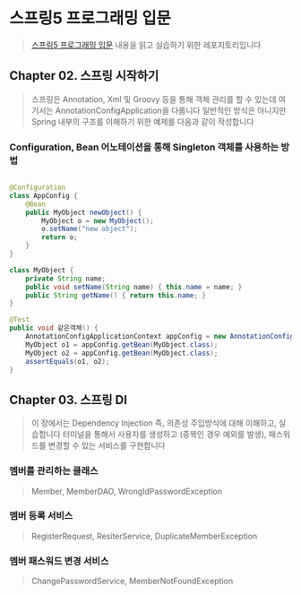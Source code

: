 # 스프링5 프로그래밍 입문
> [스프링5 프로그래밍 입문](http://www.yes24.com/Product/Goods/62268795) 내용을 읽고 실습하기 위한 레포지토리입니다


## Chapter 02. 스프링 시작하기
> 스프링은 Annotation, Xml 및 Groovy 등을 통해 객체 관리를 할 수 있는데 여기서는 AnnotationConfigApplication을 다룹니다
> 일반적인 방식은 아니지만 Spring 내부의 구조를 이해하기 위한 예제를 다음과 같이 작성합니다

### Configuration, Bean 어노테이션을 통해 Singleton 객체를 사용하는 방법
```java

@Configuration
class AppConfig {
    @Bean
    public MyObject newObject() {
        MyObject o = new MyObject();
        o.setName("new object");
        return o;
    }
}

class MyObject {
    private String name;
    public void setName(String name) { this.name = name; }
    public String getName() { return this.name; }
}

@Test
public void 같은객체() {
    AnnotationConfigApplicationContext appConfig = new AnnotationConfigApplicationContext(AppConfig.class);
    MyObject o1 = appConfig.getBean(MyObject.class);
    MyObject o2 = appConfig.getBean(MyObject.class);
    assertEquals(o1, o2);
}
```


## Chapter 03. 스프링 DI
> 이 장에서는 Dependency Injection 즉, 의존성 주입방식에 대해 이해하고, 실습합니다
> 터미널을 통해서 사용자를 생성하고 (중복인 경우 예외를 발생), 패스워드를 변경할 수 있는 서비스를 구현합니다

### 멤버를 관리하는 클래스
> Member, MemberDAO, WrongIdPasswordException

### 멤버 등록 서비스
> RegisterRequest, ResiterService, DuplicateMemberException

### 멤버 패스워드 변경 서비스
> ChangePasswordService, MemberNotFoundException


